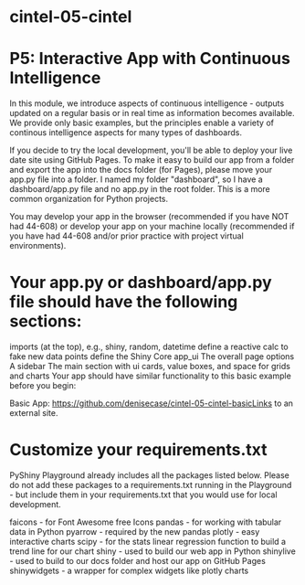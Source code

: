 # cintel-05-cintel

# P5: Interactive App with Continuous Intelligence
In this module, we introduce aspects of continuous intelligence - outputs updated on a regular basis or in real time as information becomes available. We provide only basic examples, but the principles enable a variety of continous intelligence aspects for many types of dashboards. 

If you decide to try the local development, you'll be able to deploy your live date site using GitHub Pages. To make it easy to build our app from a folder and export the app into the docs folder (for Pages), please move your app.py file into a folder. I named my folder "dashboard", so I have a dashboard/app.py file and no app.py in the root folder. This is a more common organization for Python projects. 

You may develop your app in the browser (recommended if you have NOT had 44-608) or develop your app on your machine locally (recommended if you have had 44-608 and/or prior practice with project virtual environments). 

# Your app.py or dashboard/app.py file should have the following sections:

imports (at the top), e.g., shiny, random, datetime
define a reactive calc to fake new data points
define the Shiny Core app_ui
The overall page options
A sidebar
The main section with ui cards, value boxes, and space for grids and charts
Your app should have similar functionality to this basic example before you begin: 

Basic App: https://github.com/denisecase/cintel-05-cintel-basicLinks to an external site. 

# Customize your requirements.txt
PyShiny Playground already includes all the packages listed below. Please do not add these packages to a requirements.txt running in the Playground - but include them in your requirements.txt that you would use for local development. 

faicons - for Font Awesome free Icons
pandas - for working with tabular data in Python
pyarrow - required by the new pandas
plotly - easy interactive charts
scipy - for the stats linear regression function to build a trend line for our chart
shiny - used to build our web app in Python
shinylive - used to build to our docs folder and host our app on GitHub Pages
shinywidgets - a wrapper for complex widgets like plotly charts
